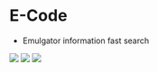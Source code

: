 # E-Code

- Emulgator information fast search

![](http://dev4game.com/dev_git/e-code/img1.jpg)
![](http://dev4game.com/dev_git/e-code/img2.jpg)
![](http://dev4game.com/dev_git/e-code/img3.jpg)
